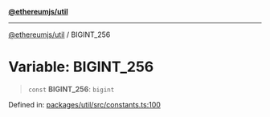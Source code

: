 [**@ethereumjs/util**](../README.md)

***

[@ethereumjs/util](../README.md) / BIGINT\_256

# Variable: BIGINT\_256

> `const` **BIGINT\_256**: `bigint`

Defined in: [packages/util/src/constants.ts:100](https://github.com/Dargon789/ethereumjs-monorepo/blob/master/packages/util/src/constants.ts#L100)
